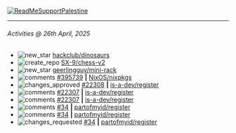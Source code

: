 [![ReadMeSupportPalestine](https://github.com/Safouene1/support-palestine-banner/blob/master/banner-support.svg)](https://github.com/Safouene1/support-palestine-banner)

---

<!--RECENT_ACTIVITY:last_update-->
###### Activities @ 26th April, 2025
<!--RECENT_ACTIVITY:last_update_end-->

<!--RECENT_ACTIVITY:start-->
- ![new_star](https://cdn.jsdelivr.net/gh/Readme-Workflows/Readme-Icons@main/icons/octicons/StarredRepositoryYellow.svg) [hackclub/dinosaurs](https://github.com/hackclub/dinosaurs)<br>
- ![create_repo](https://cdn.jsdelivr.net/gh/Readme-Workflows/Readme-Icons@main/icons/octicons/Repository.svg) [SX-9/chess-v2](https://github.com/SX-9/chess-v2)<br>
- ![new_star](https://cdn.jsdelivr.net/gh/Readme-Workflows/Readme-Icons@main/icons/octicons/StarredRepositoryYellow.svg) [geerlingguy/mini-rack](https://github.com/geerlingguy/mini-rack)<br>
- ![comments](https://cdn.jsdelivr.net/gh/Readme-Workflows/Readme-Icons@main/icons/octicons/Comment.svg) [#395739](https://github.com/NixOS/nixpkgs/issues/395739#issuecomment-2831688884) **|** [NixOS/nixpkgs](https://github.com/NixOS/nixpkgs)<br>
- ![changes_approved](https://cdn.jsdelivr.net/gh/Readme-Workflows/Readme-Icons@main/icons/octicons/ApprovedChanges.svg) [#22308](https://github.com/is-a-dev/register/pull/22308#pullrequestreview-2794656709) **|** [is-a-dev/register](https://github.com/is-a-dev/register)<br>
- ![comments](https://cdn.jsdelivr.net/gh/Readme-Workflows/Readme-Icons@main/icons/octicons/Comment.svg) [#22307](https://github.com/is-a-dev/register/pull/22307#issuecomment-2830853175) **|** [is-a-dev/register](https://github.com/is-a-dev/register)<br>
- ![comments](https://cdn.jsdelivr.net/gh/Readme-Workflows/Readme-Icons@main/icons/octicons/Comment.svg) [#22307](https://github.com/is-a-dev/register/pull/22307#issuecomment-2830853057) **|** [is-a-dev/register](https://github.com/is-a-dev/register)<br>
- ![comments](https://cdn.jsdelivr.net/gh/Readme-Workflows/Readme-Icons@main/icons/octicons/Comment.svg) [#34](https://github.com/partofmyid/register/pull/34#discussion_r2057325199) **|** [partofmyid/register](https://github.com/partofmyid/register)<br>
- ![comments](https://cdn.jsdelivr.net/gh/Readme-Workflows/Readme-Icons@main/icons/octicons/Comment.svg) [#34](https://github.com/partofmyid/register/pull/34#discussion_r2055164001) **|** [partofmyid/register](https://github.com/partofmyid/register)<br>
- ![changes_requested](https://cdn.jsdelivr.net/gh/Readme-Workflows/Readme-Icons@main/icons/octicons/RequestedChanges.svg) [#34](https://github.com/partofmyid/register/pull/34#pullrequestreview-2785805341) **|** [partofmyid/register](https://github.com/partofmyid/register)<br>
<!--RECENT_ACTIVITY:end-->
